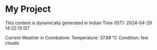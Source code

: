# My Project

This content is dynamically generated in Indian Time (IST): 2024-04-29 14:22:13 IST


Current Weather in Coimbatore:
Temperature: 37.88 °C
Condition: few clouds
